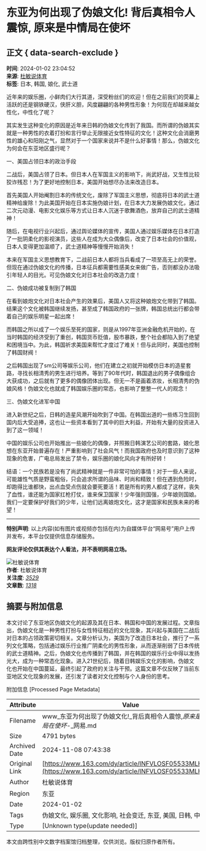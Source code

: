 # 东亚为何出现了伪娘文化! 背后真相令人震惊, 原来是中情局在使坏

## 正文 { data-search-exclude }


**时间**: 2024-01-02 23:04:52  
**来源**: [杜敏说体育](https://www.163.com/dy/media/T1648865050305.html)  
**标签**: 日本, 韩国, 娘化, 武士道  

近年来的娱乐圈，小鲜肉们大行其道，深受粉丝们的欢迎！但在之前我们的荧幕上活跃的还是钢铁硬汉，侠肝义胆，风度翩翩的各种男性形象！为何现在却越来越女性化，中性化了呢？

其实发生这种变化的原因是近年来日韩的伪娘文化传到了我国。而所谓的伪娘其实就是一种男性的衣着打扮和言行举止无限接近女性特征的文化！这种文化会消磨男性的雄心和阳刚之气，显然对于一个国家来说并不是什么好事情！那么，伪娘文化为何会在东亚地区盛行呢？

一、美国占领日本的政治手段

二战后，美国占领了日本。但日本人在军国主义的影响下，尚武好战，又生性比较狡诈残忍！为了更好地控制日本，美国开始想尽办法来改造日本。

首先美国人开始阉割日本的传统文化，废除了军国主义思想，彻底将日本的武士道精神给废除！为此美国开始在日本实施伪娘计划，在日本大力发展伪娘文化，通过二次元动漫、电影文化娱乐等方式让日本人沉迷于歌舞酒色，放弃自己的武士道精神！

随后，在电视行业兴起后，通过舆论媒体的宣传，美国人通过娱乐媒体在日本打造了一批阴柔化的影视演员，这些人在成为大众偶像后，改变了日本社会的价值观，日本人变得更加温顺了，武士道精神等慢慢开始消失！

本来在军国主义思想教育下，二战前日本人都将当兵看成了一项至高无上的荣誉。但现在通过伪娘文化的传播，日本征兵都需要性感美女来做广告，否则都没办法吸引年轻人的目光。可见伪娘文化对日本社会的改造力度！

二、伪娘成功被复制到了韩国

在看到娘炮文化对日本社会产生的效果后，美国人又将这种娘炮文化带到了韩国。结果这个文化被韩国继续发扬，甚至成了韩国政府的一张牌，韩国总统出行都会带着自己的娱乐明星一起出席！

而韩国之所以成了一个娱乐至死的国家，则是从1997年亚洲金融危机开始的，在当时韩国的经济受到了重创，韩国货币贬值，股市暴跌，整个社会都陷入到了绝望和困境当中。为此，韩国祈求美国来帮忙才度过了难关！但与此同时，美国也控制了韩国财阀！

之后韩国出现了sm公司等娱乐公司，他们在建立之初就开始模仿日本的造星套路，寻找长相清秀的男生进行培养。等到了90年代时，韩国退出的男子偶像组合大获成功，之后就有了更多的偶像团体出现。但无一不是画着浓妆，长相清秀的伪娘风格！伪娘文化也就成了韩国娱乐圈的常态，也影响了整整一代人的观念！

三、伪娘文化进军中国

进入新世纪之后，日韩的造星风潮开始吹到了中国。在韩国出道的一些练习生回到国内后大受追捧，这也让一些资本看到了其中的巨大利益，开始有大量的投资进入到了这一领域！

中国的娱乐公司也开始推出一些娘化的偶像，并照搬日韩演艺公司的套路，娘化思想在东亚开始普遍存在！严重影响到了社会风气！而我国政府也及时意识到了这种现象的危害，广电总局发出了禁令，娱乐圈的娘化风向才有所好转！

结语：一个民族若是没有了尚武精神就是一件非常可怕的事情！对于一些人来说，可能雄性气质是野蛮粗俗，只会追求所谓的品味、时尚和精致！但在遇到危险时，却跑得比谁都快，出点血受点伤就会要死要活！若是所有的男人都成了这样，丧失了血性，谁还能为国家扛枪打仗，谁来保卫国家！少年强则国强，少年娘则国娘。我们一定要保护好我们的少年，让他们远离娘炮文化，这才是国家和民族未来的希望！

---

**特别声明**: 以上内容(如有图片或视频亦包括在内)为自媒体平台“网易号”用户上传并发布，本平台仅提供信息存储服务。  

**网友评论仅供其表达个人看法，并不表明网易立场。**  

![杜敏说体育](https://nimg.ws.126.net/?url=http://dingyue.ws.126.net/2022/0402/fa08c580j00r9owep002hd000820082p.jpg&thumbnail=160y160&quality=80&type=jpg)  
**作者**: 杜敏说体育  
**关注度**: [_3529_](https://www.163.com/dy/media/T1648865050305.html)  
**文章数**: [_1318_](https://www.163.com/dy/media/T1648865050305.html)  

## 摘要与附加信息

<!-- tcd_abstract -->
本文讨论了东亚地区伪娘文化的起源及其在日本、韩国和中国的发展过程。文章指出，伪娘文化是一种男性打扮与女性特征相近的文化现象，其兴起与美国在二战后对日本的占领政策密切相关。文章分析认为，美国为了改造日本社会，推行了一系列文化策略，包括通过娱乐行业推广阴柔化的男性形象，从而逐渐削弱了日本传统的武士道精神。之后，伪娘文化也传播到了韩国，并在韩国的娱乐行业中得以发扬光大，成为一种常态化现象。进入21世纪后，随着日韩娱乐文化的影响，伪娘文化也开始在中国蔓延，最终引起了政府的关注与干预。这篇文章不仅反映了当前东亚地区文化现象的发展，还引发了读者对文化控制与个人身份的思考。
<!-- tcd_abstract_end -->

附加信息 [Processed Page Metadata]

| Attribute       | Value                                  |
|-----------------|----------------------------------------|
| Filename        | www_东亚为何出现了伪娘文化!_背后真相令人震惊,_原来是中情局在使坏_-_网易.md                             |
| Size            | 4791 bytes                           |
| Archived Date   | 2024-11-08 07:43:38                             |
| Original Link   | [https://www.163.com/dy/article/INFVLOSF05533MLH.html](https://www.163.com/dy/article/INFVLOSF05533MLH.html)                       |
| Author          | 杜敏说体育                               |
| Region          | 东亚                               |
| Date            | 2024-01-02                                 |
| Tags            | 伪娘文化, 娱乐圈, 文化影响, 社会变迁, 东亚, 美国, 日韩, 中国                                 |
| Type            | [Unknown type(update needed)]                                 |
<!-- tcd_table_end -->

本文由跨性别中文数字档案馆归档整理，仅供浏览。版权归原作者所有。
